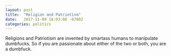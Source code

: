 ```yaml
---
layout: post
title:  "Religion and Patriotism" 
date:   2017-11-09 18:03:00 -07002
categories: politics 
---
```


Religions and Patriotism are invented by smartass humans to manipulate dumbfucks. So if you are passionate about either of the two or both, you are a dumbfuck.